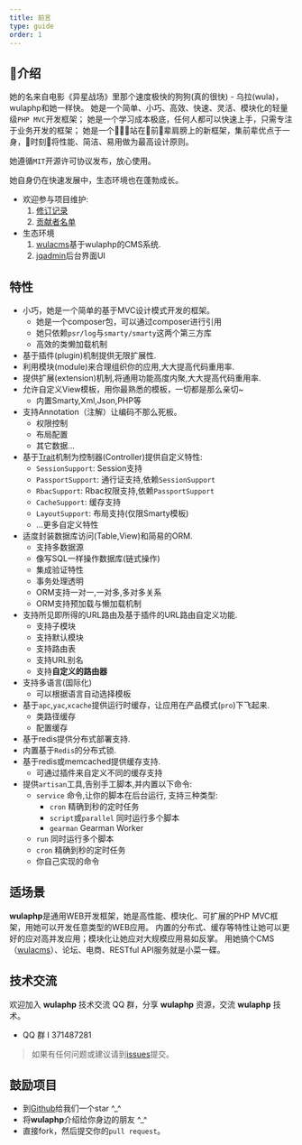 ```yaml
---
title: 前言
type: guide
order: 1
---
```


## 介绍
她的名来自电影《异星战场》里那个速度极快的狗狗(真的很快) - 乌拉(wula)，wulaphp和她一样快。
她是一个简单、小巧、高效、快速、灵活、模块化的轻量级`PHP MVC`开发框架；
她是一个学习成本极底，任何人都可以快速上手，只需专注于业务开发的框架；
她是一个站在前辈肩膀上的新框架，集前辈优点于一身，时刻将性能、简洁、易用做为最高设计原则。

她遵循`MIT`开源许可协议发布，放心使用。

她自身仍在快速发展中，生态环境也在蓬勃成长。

* 欢迎参与项目维护:
    1. [修订记录](https://github.com/ninggf/wulaphp/blob/v2.0.0/changelog.md)
    2. [贡献者名单](https://github.com/ninggf/wulaphp/graphs/contributors)
* 生态环境
    1. [wulacms](https://github.com/ninggf/wulacms)基于wulaphp的CMS系统.
    2. [jqadmin](https://github.com/ninggf/wula_assets_jqadmin/tree/v2.0)后台界面UI

## 特性
- 小巧，她是一个简单的基于MVC设计模式开发的框架。
    - 她是一个composer包，可以通过composer进行引用
    - 她只依赖`psr/log`与`smarty/smarty`这两个第三方库
    - 高效的类懒加载机制
- 基于插件(plugin)机制提供无限扩展性.
- 利用模块(module)来合理组织你的应用,大大提高代码重用率.
- 提供扩展(extension)机制,将通用功能高度内聚,大大提高代码重用率.
- 允许自定义View模板，用你最熟悉的模板，一切都是那么亲切~
    - 内置Smarty,Xml,Json,PHP等
- 支持Annotation（注解）让编码不那么死板。
    - 权限控制
    - 布局配置
    - 其它数据...
- 基于[Trait](http://php.net/manual/zh/language.oop5.traits.php)机制为控制器(Controller)提供自定义特性:
    - `SessionSupport`: Session支持
    - `PassportSupport`: 通行证支持,依赖`SessionSupport`
    - `RbacSupport`: Rbac权限支持,依赖`PassportSupport`
    - `CacheSupport`: 缓存支持
    - `LayoutSupport`: 布局支持(仅限Smarty模板)
    - ...更多自定义特性
- 适度封装数据库访问(Table,View)和简易的ORM.
    - 支持多数据源
    - 像写SQL一样操作数据库(链式操作)
    - 集成验证特性
    - 事务处理透明
    - ORM支持一对一,一对多,多对多关系
    - ORM支持预加载与懒加载机制
- 支持所见即所得的URL路由及基于插件的URL路由自定义功能.
    - 支持子模块
    - 支持默认模块
    - 支持路由表
    - 支持URL别名
    - 支持**自定义的路由器**
- 支持多语言(国际化)
    - 可以根据语言自动选择模板
- 基于`apc`,`yac`,`xcache`提供运行时缓存，让应用在产品模式(`pro`)下飞起来.
    - 类路径缓存
    - 配置缓存
- 基于redis提供分布式部署支持.
- 内置基于`Redis`的分布式锁.
- 基于redis或memcached提供缓存支持.
    - 可通过插件来自定义不同的缓存支持
- 提供`artisan`工具,告别手工脚本,并内置以下命令:
    - `service` 命令,让你的脚本在后台运行, 支持三种类型:
        * `cron` 精确到秒的定时任务
        * `script`或`parallel` 同时运行多个脚本
        * `gearman` Gearman Worker 
    - `run` 同时运行多个脚本
    - `cron` 精确到秒的定时任务
    - 你自己实现的命令

## 适场景
**wulaphp**是通用WEB开发框架，她是高性能、模块化、可扩展的PHP MVC框架，用她可以开发任意类型的WEB应用。
内置的分布式、缓存等特性让她可以更好的应对高并发应用；模块化让她应对大规模应用易如反掌。
用她搞个CMS（[wulacms](https://github.com/ninggf/wulacms)）、论坛、电商、RESTful API服务就是小菜一碟。

## 技术交流
欢迎加入 **wulaphp** 技术交流 QQ 群，分享 **wulaphp** 资源，交流 **wulaphp** 技术。

* QQ 群 I 371487281

> 如果有任何问题或建议请到[issues](https://github.com/ninggf/wulaphp/issues)提交。

## 鼓励项目
* 到[Github](https://github.com/ninggf/wulaphp)给我们一个star ^_^
* 将**wulaphp**介绍给你身边的朋友 ^_^
* 直接fork，然后提交你的`pull request`。